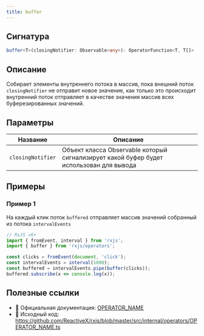 ```yaml
---
title: buffer
---
```


## Сигнатура

```typescript
buffer<T>(closingNotifier: Observable<any>): OperatorFunction<T, T[]>
```

## Описание
Собирает элементы внутреннего потока в массив, пока внешний поток `closingNotifier` не отправит новое значение, как только это происходит внутренний поток отправляет в качестве значения массив всех буферезированных значений.
 
## Параметры

| Название | Описание |
|-|-|
| `closingNotifier` | Объект класса Observable который сигнализирует какой буфер будет использован для вывода |

## Примеры

### Пример 1

На каждый клик поток `buffered` отправляет массив значений собранный из потока `intervalEvents`

```typescript
// RxJS v6+
import { fromEvent, interval } from 'rxjs';
import { buffer } from 'rxjs/operators';

const clicks = fromEvent(document, 'click');
const intervalEvents = interval(1000);
const buffered = intervalEvents.pipe(buffer(clicks));
buffered.subscribe(x => console.log(x));
```

## Полезные ссылки
- 📰 Официальная документация: [OPERATOR_NAME](OPERATOR_URL)
- 📁 Исходный код: https://github.com/ReactiveX/rxjs/blob/master/src/internal/operators/OPERATOR_NAME.ts
